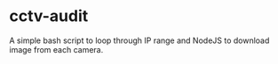 # cctv-audit
A simple bash script to loop through IP range and NodeJS to download image from each camera.
